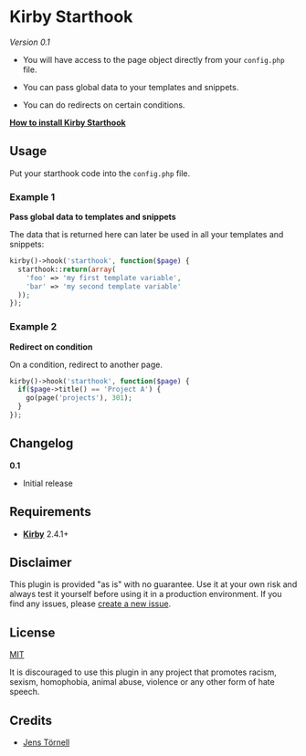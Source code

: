 # Kirby Starthook

*Version 0.1*

- You will have access to the page object directly from your `config.php` file.

- You can pass global data to your templates and snippets.

- You can do redirects on certain conditions.

**[How to install Kirby Starthook](docs/install.md)**

## Usage

Put your starthook code into the `config.php` file.

### Example 1

**Pass global data to templates and snippets**

The data that is returned here can later be used in all your templates and snippets:

```php
kirby()->hook('starthook', function($page) {
  starthook::return(array(
    'foo' => 'my first template variable',
    'bar' => 'my second template variable'
  ));
});
```

### Example 2

**Redirect on condition**

On a condition, redirect to another page.

```php
kirby()->hook('starthook', function($page) {
  if($page->title() == 'Project A') {
    go(page('projects'), 301);
  }
});
```

## Changelog

**0.1**

- Initial release

## Requirements

- [**Kirby**](https://getkirby.com/) 2.4.1+

## Disclaimer

This plugin is provided "as is" with no guarantee. Use it at your own risk and always test it yourself before using it in a production environment. If you find any issues, please [create a new issue](https://github.com/jenstornell/kirby-starthook/issues/new).

## License

[MIT](https://opensource.org/licenses/MIT)

It is discouraged to use this plugin in any project that promotes racism, sexism, homophobia, animal abuse, violence or any other form of hate speech.

## Credits

- [Jens Törnell](https://github.com/jenstornell)
